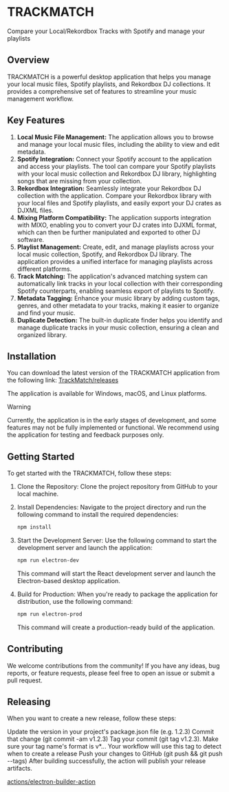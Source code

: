 # TRACKMATCH

Compare your Local/Rekordbox Tracks with Spotify and manage your playlists

## Overview

TRACKMATCH is a powerful desktop application that helps you manage your local music files, Spotify playlists, and Rekordbox DJ collections. It provides a comprehensive set of features to streamline your music management workflow.

## Key Features

1. **Local Music File Management:** The application allows you to browse and manage your local music files, including the ability to view and edit metadata.
2. **Spotify Integration:** Connect your Spotify account to the application and access your playlists. The tool can compare your Spotify playlists with your local music collection and Rekordbox DJ library, highlighting songs that are missing from your collection.
3. **Rekordbox Integration:** Seamlessly integrate your Rekordbox DJ collection with the application. Compare your Rekordbox library with your local files and Spotify playlists, and easily export your DJ crates as DJXML files.
4. **Mixing Platform Compatibility:** The application supports integration with MIXO, enabling you to convert your DJ crates into DJXML format, which can then be further manipulated and exported to other DJ software.
5. **Playlist Management:** Create, edit, and manage playlists across your local music collection, Spotify, and Rekordbox DJ library. The application provides a unified interface for managing playlists across different platforms.
6. **Track Matching:** The application's advanced matching system can automatically link tracks in your local collection with their corresponding Spotify counterparts, enabling seamless export of playlists to Spotify.
7. **Metadata Tagging:** Enhance your music library by adding custom tags, genres, and other metadata to your tracks, making it easier to organize and find your music.
8. **Duplicate Detection:** The built-in duplicate finder helps you identify and manage duplicate tracks in your music collection, ensuring a clean and organized library.

## Installation

You can download the latest version of the TRACKMATCH application from the following link:
[TrackMatch/releases](https://github.com/L3-N0X/Trackmatch/releases)

The application is available for Windows, macOS, and Linux platforms.

> [!WARNING]
> Currently, the application is in the early stages of development, and some features may not be fully implemented or functional. We recommend using the application for testing and feedback purposes only.

## Getting Started

To get started with the TRACKMATCH, follow these steps:

1. Clone the Repository: Clone the project repository from GitHub to your local machine.
2. Install Dependencies: Navigate to the project directory and run the following command to install the required dependencies:

    ```bash
    npm install
    ```

3. Start the Development Server: Use the following command to start the development server and launch the application:

    ```bash
    npm run electron-dev
    ```

   This command will start the React development server and launch the Electron-based desktop application.

4. Build for Production: When you're ready to package the application for distribution, use the following command:

    ```bash
    npm run electron-prod
    ```

   This command will create a production-ready build of the application.

## Contributing

We welcome contributions from the community! If you have any ideas, bug reports, or feature requests, please feel free to open an issue or submit a pull request.

## Releasing

When you want to create a new release, follow these steps:

Update the version in your project's package.json file (e.g. 1.2.3)
Commit that change (git commit -am v1.2.3)
Tag your commit (git tag v1.2.3). Make sure your tag name's format is v*.*.*. Your workflow will use this tag to detect when to create a release
Push your changes to GitHub (git push && git push --tags)
After building successfully, the action will publish your release artifacts.

[actions/electron-builder-action](https://github.com/marketplace/actions/electron-builder-action)
